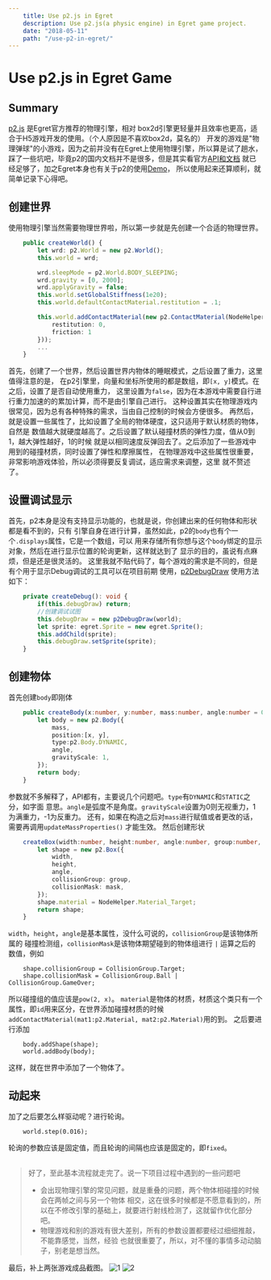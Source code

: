 ```yaml
---
    title: Use p2.js in Egret
    description: Use p2.js(a physic engine) in Egret game project.
    date: "2018-05-11"
    path: "/use-p2-in-egret/"
---
```


# Use p2.js in Egret Game

## Summary
[p2.js](https://github.com/schteppe/p2.js) 是Egret官方推荐的物理引擎，相对
box2d引擎更轻量并且效率也更高，适合于H5游戏开发的使用。（个人原因是不喜欢box2d，莫名的）
开发的游戏是"物理弹球"的小游戏，因为之前并没有在Egret上使用物理引擎，所以算是试了趟水，
踩了一些坑吧，毕竟p2的国内文档并不是很多，但是其实看官方[API和文档](http://schteppe.github.io/p2.js/docs/)
就已经足够了，加之Egret本身也有关于p2的使用[Demo](https://github.com/egret-labs/egret-game-library/tree/master/physics)，
所以使用起来还算顺利，就简单记录下心得吧。
## 创建世界
使用物理引擎当然需要物理世界啦，所以第一步就是先创建一个合适的物理世界。
```TypeScript
    public createWorld() {
        let wrd: p2.World = new p2.World();
        this.world = wrd;

        wrd.sleepMode = p2.World.BODY_SLEEPING;
        wrd.gravity = [0, 2000];
        wrd.applyGravity = false;
        this.world.setGlobalStiffness(1e20);
        this.world.defaultContactMaterial.restitution = .1;

        this.world.addContactMaterial(new p2.ContactMaterial(NodeHelper.Material_Ball, NodeHelper.Material_Ball, {
            restitution: 0,
            friction: 1
        }));
        ...
    }
```
首先，创建了一个世界，然后设置世界内物体的睡眠模式，之后设置了重力，这里值得注意的是，
在p2引擎里，向量和坐标所使用的都是数组，即`[x, y]`模式。在之后，设置了是否自动使用重力，
这里设置为`false`，因为在本游戏中需要自行进行重力加速的的累加计算，而不是由引擎自己进行。
这种设置其实在物理游戏内很常见，因为总有各种特殊的需求，当由自己控制的时候会方便很多。
再然后，就是设置一些属性了，比如设置了全局的物体硬度，这只适用于默认材质的物体，自然是
数值越大就硬度越高了。之后设置了默认碰撞材质的弹性力度，值从0到1，越大弹性越好，1的时候
就是以相同速度反弹回去了。之后添加了一些游戏中用到的碰撞材质，同时设置了弹性和摩擦属性，
在物理游戏中这些属性很重要，非常影响游戏体验，所以必须得要反复调试，适应需求来调整，这里
就不赘述了。
## 设置调试显示
首先，p2本身是没有支持显示功能的，也就是说，你创建出来的任何物体和形状都是看不到的，只有
引擎自身在进行计算，虽然如此，p2的`body`也有个一个`.displays`属性，它是一个数组，可以
用来存储所有你想与这个`body`绑定的显示对象，然后在进行显示位置的轮询更新，这样就达到了
显示的目的，虽说有点麻烦，但是还是很灵活的。
这里我就不贴代码了，每个游戏的需求是不同的，但是有个用于显示Debug调试的工具可以在项目前期
使用，[p2DebugDraw](https://github.com/egret-labs/egret-game-library/blob/master/physics/demo2/src/p2DebugDraw.ts)
使用方法如下：
```TypeScript
    private createDebug(): void {
        if(this.debugDraw) return;
        //创建调试试图
        this.debugDraw = new p2DebugDraw(world);
        let sprite: egret.Sprite = new egret.Sprite();
        this.addChild(sprite);
        this.debugDraw.setSprite(sprite);
    }
```
## 创建物体
首先创建`body`即刚体
```TypeScript
    public createBody(x:number, y:number, mass:number, angle:number = 0):p2.Body {
        let body = new p2.Body({
            mass,
            position:[x, y],
            type:p2.Body.DYNAMIC,
            angle,
            gravityScale: 1,
        });
        return body;
    }
```
参数就不多解释了，API都有，主要说几个问题吧。`type`有`DYNAMIC`和`STATIC`之分，如字面
意思。`angle`是弧度不是角度。`gravityScale`设置为0则无视重力，1为满重力，-1为反重力。
还有，如果在构造之后对`mass`进行赋值或者更改的话，需要再调用`updateMassProperties()`
才能生效。
然后创建形状
```TypeScript
    createBox(width:number, height:number, angle:number, group:number, mask:number):p2.Box {
        let shape = new p2.Box({
            width,
            height,
            angle,
            collisionGroup: group,
            collisionMask: mask,
        });
        shape.material = NodeHelper.Material_Target;
        return shape;
    }
```
`width`，`height`，`angle`是基本属性，没什么可说的，`collisionGroup`是该物体所属的
碰撞检测组，`collisionMask`是该物体期望碰到的物体组进行 `|` 运算之后的数值，例如
```
    shape.collisionGroup = CollisionGroup.Target;
    shape.collisionMask = CollisionGroup.Ball | CollisionGroup.GameOver;
```
所以碰撞组的值应该是`pow(2, x)`。
`material`是物体的材质，材质这个类只有一个属性，即`id`用来区分，在世界添加碰撞材质的时候
`addContactMaterial(mat1:p2.Material, mat2:p2.Material)`用的到。
之后要进行添加
```
    body.addShape(shape);
    world.addBody(body);
```
这样，就在世界中添加了一个物体了。
## 动起来
加了之后要怎么样驱动呢？进行轮询。
```
    world.step(0.016);
```
轮询的参数应该是固定值，而且轮询的间隔也应该是固定的，即`fixed`。
##
> 好了，至此基本流程就走完了。说一下项目过程中遇到的一些问题吧
> + 会出现物理引擎的常见问题，就是重叠的问题，两个物体相碰撞的时候会在两帧之间与另一个物体
相交，这在很多时候都是不愿意看到的，所以在不修改引擎的基础上，就要进行射线检测了，这就留作优化部分吧。
> + 物理游戏和别的游戏有很大差别，所有的参数设置都要经过细细推敲，不能靠感觉，当然，经验
也就很重要了，所以，对不懂的事情多动动脑子，别老是想当然。

最后，补上两张游戏成品截图。
![1](balls_1.png)
![2](balls_2.png)
